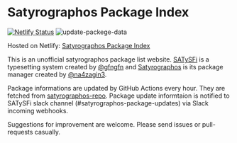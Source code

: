 # Satyrographos Package Index

[![Netlify Status](https://api.netlify.com/api/v1/badges/c47a37ca-b7e2-4ccf-8de9-250e51c9981e/deploy-status)](https://app.netlify.com/sites/satyrographos-packages/deploys)
![update-packege-data](https://github.com/matsud224/satyrographos-package-index/workflows/update-packege-data/badge.svg)

Hosted on Netlify: [Satyrographos Package Index](https://satyrographos-packages.netlify.app/)

This is an unofficial satyrographos package list website. [SATySFi](https://github.com/gfngfn/SATySFi) is a typesetting system created by [@gfngfn](https://github.com/gfngfn) and [Satyrographos](https://github.com/na4zagin3/satyrographos) is its package manager created by [@na4zagin3](https://github.com/na4zagin3).

Package informations are updated by GitHub Actions every hour. They are fetched from [satyrographos-repo](https://github.com/na4zagin3/satyrographos-repo).
Package update informtaion is notified to SATySFi slack channel (#satyrographos-package-updates) via Slack incoming webhooks.

Suggestions for improvement are welcome. Please send issues or pull-requests casually.
